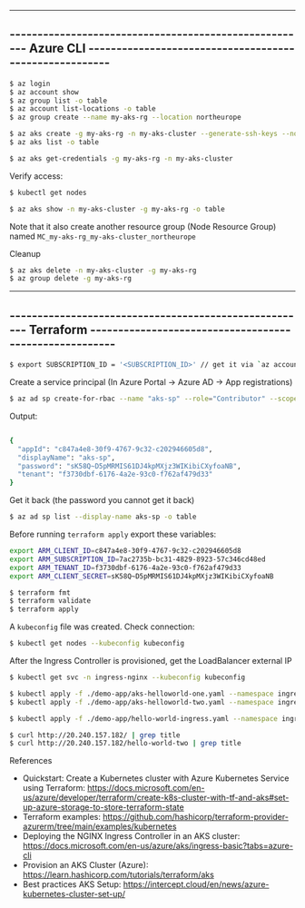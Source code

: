 ------------------------------------------------------------------------------------------------------------------------
------------------------------------------------------ Azure CLI -------------------------------------------------------
------------------------------------------------------------------------------------------------------------------------

```bash
$ az login
$ az account show
$ az group list -o table 
$ az account list-locations -o table
$ az group create --name my-aks-rg --location northeurope 
```

```bash
$ az aks create -g my-aks-rg -n my-aks-cluster --generate-ssh-keys --node-count 2
$ az aks list -o table
```

```bash
$ az aks get-credentials -g my-aks-rg -n my-aks-cluster
```

Verify access:
```bash
$ kubectl get nodes
```

```bash
$ az aks show -n my-aks-cluster -g my-aks-rg -o table
```

Note that it also create another resource group (Node Resource Group) named `MC_my-aks-rg_my-aks-cluster_northeurope`

Cleanup
```bash
$ az aks delete -n my-aks-cluster -g my-aks-rg 
$ az group delete -g my-aks-rg 
```

------------------------------------------------------------------------------------------------------------------------
------------------------------------------------------ Terraform -------------------------------------------------------
------------------------------------------------------------------------------------------------------------------------

```bash
$ export SUBSCRIPTION_ID = '<SUBSCRIPTION_ID>' // get it via `az account list` (id property)
```

Create a service principal (In Azure Portal -> Azure AD -> App registrations)

```bash
$ az ad sp create-for-rbac --name "aks-sp" --role="Contributor" --scopes="/subscriptions/$SUBSCRIPTION_ID"
```

Output:

```bash

{
  "appId": "c847a4e8-30f9-4767-9c32-c202946605d8",
  "displayName": "aks-sp",
  "password": "sK58Q~D5pMRMIS61DJ4kpMXjz3WIKibiCXyfoaNB",
  "tenant": "f3730dbf-6176-4a2e-93c0-f762af479d33"
}
```

Get it back (the password you cannot get it back)
```bash
$ az ad sp list --display-name aks-sp -o table
```

Before running `terraform apply` export these variables:

```bash
export ARM_CLIENT_ID=c847a4e8-30f9-4767-9c32-c202946605d8
export ARM_SUBSCRIPTION_ID=7ac2735b-bc31-4829-8923-57c346cd48ed
export ARM_TENANT_ID=f3730dbf-6176-4a2e-93c0-f762af479d33
export ARM_CLIENT_SECRET=sK58Q~D5pMRMIS61DJ4kpMXjz3WIKibiCXyfoaNB
```


```bash
$ terraform fmt
$ terraform validate
$ terraform apply
```

A `kubeconfig` file was created. Check connection:

```bash
$ kubectl get nodes --kubeconfig kubeconfig
```

After the Ingress Controller is provisioned, get the LoadBalancer external IP 

```bash
$ kubectl get svc -n ingress-nginx --kubeconfig kubeconfig
```

```bash
$ kubectl apply -f ./demo-app/aks-helloworld-one.yaml --namespace ingress-nginx --kubeconfig kubeconfig
$ kubectl apply -f ./demo-app/aks-helloworld-two.yaml --namespace ingress-nginx --kubeconfig kubeconfig
```

```bash
$ kubectl apply -f ./demo-app/hello-world-ingress.yaml --namespace ingress-nginx --kubeconfig kubeconfig
```

```bash
$ curl http://20.240.157.182/ | grep title
$ curl http://20.240.157.182/hello-world-two | grep title
```


References
- Quickstart: Create a Kubernetes cluster with Azure Kubernetes Service using Terraform: https://docs.microsoft.com/en-us/azure/developer/terraform/create-k8s-cluster-with-tf-and-aks#set-up-azure-storage-to-store-terraform-state
- Terraform examples: https://github.com/hashicorp/terraform-provider-azurerm/tree/main/examples/kubernetes
- Deploying the NGINX Ingress Controller in an AKS cluster: https://docs.microsoft.com/en-us/azure/aks/ingress-basic?tabs=azure-cli
- Provision an AKS Cluster (Azure): https://learn.hashicorp.com/tutorials/terraform/aks
- Best practices AKS Setup: https://intercept.cloud/en/news/azure-kubernetes-cluster-set-up/